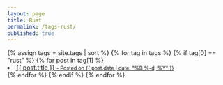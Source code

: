 ```yaml
---
layout: page
title: Rust
permalink: /tags-rust/
published: true
---
```




<div class="blog-tags"> 
    {% assign tags = site.tags | sort %}
	{% for tag in tags %} 
	{% if tag[0] == "rust" %} 
		{% for post in tag[1] %}
			<a class="post-subtitle" href="{{ site.baseurl }}{{ post.url }}">
				<li>
					{{ post.title }}	<small class="post-meta"> - Posted on {{ post.date | date: "%B %-d, %Y" }}</small>
				</li>
			</a>
        {% endfor %}
		{% endif %}
    {% endfor %}
</div>

